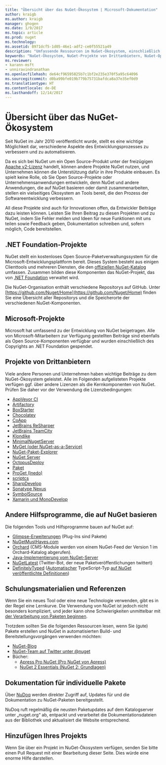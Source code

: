 ```yaml
---
title: "Übersicht über das NuGet-Ökosystem | Microsoft-Dokumentation"
author: kraigb
ms.author: kraigb
manager: ghogen
ms.date: 1/9/2017
ms.topic: article
ms.prod: nuget
ms.technology: 
ms.assetid: 8971dcf5-1d05-46e1-adf2-ce0f55521a49
description: "Umfassende Ressourcen im NuGet-Ökosystem, einschließlich NuGet-Quellen, NuGet-Projekte von Drittanbietern, Hilfsprogramme und Schulungsmaterialien."
keywords: "NuGet-Ökosystem, NuGet-Projekte von Drittanbietern, NuGet-Open Source, NuGet-Hilfsprogramme, NuGet-Schulungsmaterialien."
ms.reviewer:
- karann-msft
- unniravindranathan
ms.openlocfilehash: de64cf96595825b7c1bf2e235e370f5a95c64096
ms.sourcegitcommit: d0ba99bfe019b779b75731bafdca8a37e35ef0d9
ms.translationtype: HT
ms.contentlocale: de-DE
ms.lasthandoff: 12/14/2017
---
```

# <a name="an-overview-of-the-nuget-ecosystem"></a>Übersicht über das NuGet-Ökosystem

Seit NuGet im Jahr 2010 veröffentlicht wurde, stellt es eine wichtige Möglichkeit dar, verschiedene Aspekte des Entwicklungsprozesses zu verbessern und zu automatisieren.

Da es sich bei NuGet um ein Open Source-Produkt unter der freizügigen [Apache v2-Lizenz](http://choosealicense.com/licenses/apache/) handelt, können andere Projekte NuGet nutzen, und Unternehmen können die Unterstützung dafür in ihre Produkte einbauen. Es spielt keine Rolle, ob Sie Open Source-Projekte oder Unternehmensanwendungen entwickeln, denn NuGet und andere Anwendungen, die auf NuGet basieren oder damit zusammenarbeiten, stellen ein vielseitiges Ökosystem an Tools bereit, die den Prozess der Softwareentwicklung verbessern.

All diese Projekte sind auch für Innovationen offen, da Entwickler Beiträge dazu leisten können. Leisten Sie Ihren Beitrag zu diesen Projekten und zu NuGet, indem Sie Fehler melden und Ideen für neue Funktionen mit uns teilen sowie Feedback geben, Dokumentation schreiben und, sofern möglich, Code bereitstellen.

## <a name="net-foundation-projects"></a>.NET Foundation-Projekte

NuGet stellt ein kostenloses Open Source-Paketverwaltungssystem für die Microsoft-Entwicklungsplattform bereit. Dieses System besteht aus einigen Clienttools und mehreren Diensten, die den [offiziellen NuGet-Katalog](http://www.nuget.org) umfassen. Zusammen bilden diese Komponenten das NuGet-Projekt, das von [.NET Foundation](http://www.dotnetfoundation.org/) verwaltet wird.

Die NuGet-Organisation enthält verschiedene Repositorys auf GitHub. Unter [https://github.com/Nuget/Home](https://github.com/Nuget/Home) finden Sie eine Übersicht aller Repositorys und die Speicherorte der verschiedenen NuGet-Komponenten.

## <a name="microsoft-projects"></a>Microsoft-Projekte

Microsoft hat umfassend zu der Entwicklung von NuGet beigetragen. Alle von Microsoft-Mitarbeitern zur Verfügung gestellten Beiträge sind ebenfalls als Open Source-Komponenten verfügbar und wurden einschließlich des Copyrights an .NET Foundation gespendet.

## <a name="non-microsoft-projects"></a>Projekte von Drittanbietern

Viele andere Personen und Unternehmen haben wichtige Beiträge zu dem NuGet-Ökosystem geleistet. Alle im Folgenden aufgelisteten Projekte verfügen ggf. über andere Lizenzen als die Kernkomponenten von NuGet. Prüfen Sie daher vor der Verwendung die Lizenzbedingungen:

* [AppVeyor CI](https://www.appveyor.com/)
* [Artifactory](https://www.jfrog.com/artifactory/)
* [BoxStarter](http://boxstarter.org/)
* [Chocolatey](https://chocolatey.org/)
* [CoApp](http://coapp.org/)
* [JetBrains ReSharper](https://resharper-plugins.jetbrains.com/)
* [JetBrains TeamCity](https://www.jetbrains.com/teamcity/)
* [Klondike](https://github.com/themotleyfool/Klondike)
* [MinimalNugetServer](https://github.com/TanukiSharp/MinimalNugetServer)
* [MyGet (oder NuGet-as-a-Service)](http://www.myget.org/)
* [NuGet-Paket-Explorer](https://github.com/NuGetPackageExplorer/NuGetPackageExplorer)
* [NuGet Server](http://nugetserver.net/)
* [OctopusDeploy](https://octopus.com/)
* [Paket](https://fsprojects.github.io/Paket/)
* [ProGet (Inedo)](http://inedo.com/proget)
* [scriptcs](http://scriptcs.net/)
* [SharpDevelop](http://community.sharpdevelop.net/blogs/mattward/archive/2011/01/23/NuGetSupportInSharpDevelop.aspx)
* [Sonatype Nexus](http://www.sonatype.com/nexus-repository-sonatype)
* [SymbolSource](http://www.symbolsource.org/Public)
* [Xamarin und MonoDevelop](https://github.com/mrward/monodevelop-nuget-addin)


## <a name="other-nuget-based-utilities"></a>Andere Hilfsprogramme, die auf NuGet basieren

Die folgenden Tools und Hilfsprogramme bauen auf NuGet auf:

* [Glimpse-Erweiterungen](http://getglimpse.com/Packages) (Plug-Ins sind Pakete)
* [NuGetMustHaves.com](http://nugetmusthaves.com/)
* [Orchard](http://www.orchardproject.net/) (CMS-Module werden von einem NuGet-Feed der Version 1 im Orchard-Katalog abgerufen).
* [Java-Implementierung vom NuGet-Server](http://jonnyzzz.com/blog/2012/03/07/nuget-server-in-pure-java/)
* [NuGetLatest](https://twitter.com/NuGetLatest) (Twitter-Bot, der neue Paketveröffentlichungen twittert)
* [DefinitelyTyped](http://definitelytyped.org/) ([Automatischer](https://github.com/DefinitelyTyped/NugetAutomation/) TypeScript-Typ [auf NuGet veröffentlichte Definitionen](http://www.nuget.org/packages?q=DefinitelyTyped))

## <a name="training-materials-and-references"></a>Schulungsmaterialien und Referenzen

Wenn Sie ein neues Tool oder eine neue Technologie verwenden, gibt es in der Regel eine Lernkurve. Die Verwendung von NuGet ist jedoch nicht besonders kompliziert, und jeder kann ohne Schwierigkeiten unmittelbar mit [der Verarbeitung von Paketen beginnen](../quickstart/use-a-package.md).

Trotzdem sollten Sie die folgenden Ressourcen lesen, wenn Sie (gute) Pakete erstellen und NuGet in automatisierten Build- und Bereitstellungsvorgängen verwenden möchten:

- [NuGet-Blog](http://blog.nuget.org/)
- [NuGet-Team auf Twitter unter @nuget](http://twitter.com/nuget)
- Bücher:
    * [Apress Pro NuGet (Pro NuGet von Apress)](http://bit.ly/ProNuGet)
    * [NuGet 2 Essentials (NuGet 2: Grundlagen)](http://www.amazon.com/NuGet-2-Essentials-Damir-Arh-ebook/dp/B00GTQD5M4)

## <a name="documentation-for-individual-packages"></a>Dokumentation für individuelle Pakete

Über [NuDoq](http://nudoq.org) werden direkter Zugriff auf, Updates für und die Dokumentation zu NuGet-Paketen bereitgestellt.

NuDoq ruft regelmäßig die neusten Paketupdates auf dem Katalogserver unter „nuget.org“ ab, entpackt und verarbeitet die Dokumentationsdateien aus der Bibliothek und aktualisiert die Website entsprechend.

## <a name="adding-your-project"></a>Hinzufügen Ihres Projekts

Wenn Sie über ein Projekt im NuGet-Ökosystem verfügen, senden Sie bitte einen Pull Request mit einer Bearbeitung dieser Seite. Dies würde eine enorme Hilfe darstellen.
